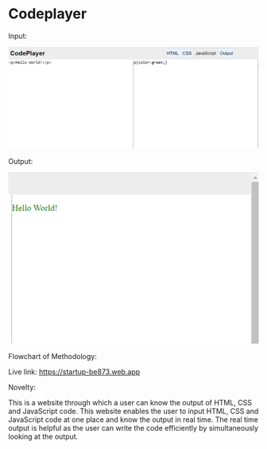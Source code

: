 # Codeplayer

Input:

![](input.PNG)

Output:

![](output.PNG)

Flowchart of Methodology:


Live link:
https://startup-be873.web.app

Novelty:

This is a website through which a user can know the output of HTML, CSS and JavaScript code. This website enables the user to input HTML, CSS and JavaScript code at one place and know the output in real time. The real time output is helpful as the user can write the code efficiently by simultaneously looking at the output.
